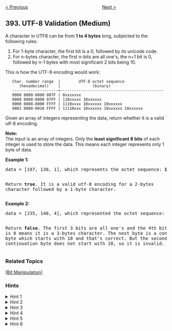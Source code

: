 <!--|This file generated by command(leetcode description); DO NOT EDIT.    |-->
<!--+----------------------------------------------------------------------+-->
<!--|@author    openset <openset.wang@gmail.com>                           |-->
<!--|@link      https://github.com/openset                                 |-->
<!--|@home      https://github.com/openset/leetcode                        |-->
<!--+----------------------------------------------------------------------+-->

[< Previous](https://github.com/openset/leetcode/tree/master/problems/is-subsequence "Is Subsequence")
　　　　　　　　　　　　　　　　
[Next >](https://github.com/openset/leetcode/tree/master/problems/decode-string "Decode String")

## 393. UTF-8 Validation (Medium)

<p>A character in UTF8 can be from <b>1 to 4 bytes</b> long, subjected to the following rules:</p>
<ol>
<li>For 1-byte character, the first bit is a 0, followed by its unicode code.</li>
<li>For n-bytes character, the first n-bits are all one's, the n+1 bit is 0, followed by n-1 bytes with most significant 2 bits being 10.</li>
</ol>
<p>This is how the UTF-8 encoding would work:</p>

<pre><code>   Char. number range  |        UTF-8 octet sequence
      (hexadecimal)    |              (binary)
   --------------------+---------------------------------------------
   0000 0000-0000 007F | 0xxxxxxx
   0000 0080-0000 07FF | 110xxxxx 10xxxxxx
   0000 0800-0000 FFFF | 1110xxxx 10xxxxxx 10xxxxxx
   0001 0000-0010 FFFF | 11110xxx 10xxxxxx 10xxxxxx 10xxxxxx
</code></pre>
<p>
Given an array of integers representing the data, return whether it is a valid utf-8 encoding.
</p>
<p>
<b>Note:</b><br />
The input is an array of integers. Only the <b>least significant 8 bits</b> of each integer is used to store the data. This means each integer represents only 1 byte of data.
</p>

<p>
<b>Example 1:</b>
<pre>
data = [197, 130, 1], which represents the octet sequence: <b>11000101 10000010 00000001</b>.

Return <b>true</b>.
It is a valid utf-8 encoding for a 2-bytes character followed by a 1-byte character.
</pre>
</p>

<p>
<b>Example 2:</b>
<pre>
data = [235, 140, 4], which represented the octet sequence: <b>11101011 10001100 00000100</b>.

Return <b>false</b>.
The first 3 bits are all one's and the 4th bit is 0 means it is a 3-bytes character.
The next byte is a continuation byte which starts with 10 and that's correct.
But the second continuation byte does not start with 10, so it is invalid.
</pre>
</p>

### Related Topics
  [[Bit Manipulation](https://github.com/openset/leetcode/tree/master/tag/bit-manipulation/README.md)]

### Hints
<details>
<summary>Hint 1</summary>
All you have to do is follow the rules. For a given integer, obtain its binary representation in the string form and work with the rules given in the problem.
</details>

<details>
<summary>Hint 2</summary>
An integer can either represent the start of a UTF-8 character, or a part of an existing UTF-8 character. There are two separate rules for these two scenarios in the problem.
</details>

<details>
<summary>Hint 3</summary>
If an integer is a part of an existing UTF-8 character, simply check the 2 most significant bits of in the binary representation string. They should be <b>10</b>. If the integer represents the start of a UTF-8 character, then the first few bits would be <b>1</b> followed by a <b>0</b>. The number of initial bits (most significant) bits determines the length of the UTF-8 character. 

<br><br>
<b>Note:</b> The array can contain multiple valid UTF-8 characters.
</details>

<details>
<summary>Hint 4</summary>
String manipulation will work fine here. But, it is too slow. Can we instead use <b>bit manipulation</b> to do the validations instead of string manipulations?
</details>

<details>
<summary>Hint 5</summary>
We can use bit masking to check how many initial bits are set for a given number. <b>We only need to work with the 8 least significant bits as mentioned in the problem.</b>

<pre>
mask = 1 << 7
while mask & num:
    n_bytes += 1
    mask = mask >> 1
</pre>

Can you use bit-masking to perform the second validation as well i.e. checking if the most significant bit is 1 and the second most significant bit a 0?
</details>

<details>
<summary>Hint 6</summary>
To check if the most significant bit is a 1 and the second most significant bit is a 0, we can make use of the following two masks.

<pre>
mask1 = 1 << 7
mask2 = 1 << 6

if not (num & mask1 and not (num & mask2)):
    return False
</pre>
</details>
